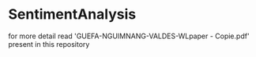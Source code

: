 # SentimentAnalysis
for more detail read 'GUEFA-NGUIMNANG-VALDES-WLpaper - Copie.pdf' present in this repository
